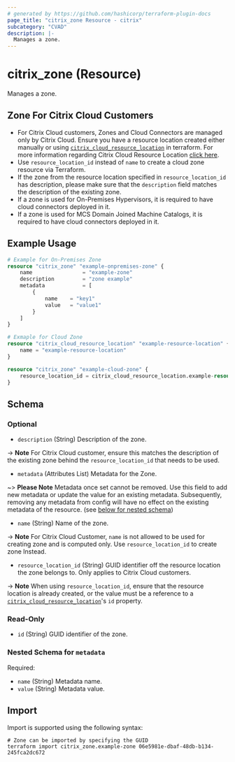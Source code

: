```yaml
---
# generated by https://github.com/hashicorp/terraform-plugin-docs
page_title: "citrix_zone Resource - citrix"
subcategory: "CVAD"
description: |-
  Manages a zone.
---
```


# citrix_zone (Resource)

Manages a zone.

## Zone For Citrix Cloud Customers

- For Citrix Cloud customers, Zones and Cloud Connectors are managed only by Citrix Cloud. Ensure you have a resource location created either manually or using [`citrix_cloud_resource_location`](https://registry.terraform.io/providers/citrix/citrix/latest/docs/resources/cloud_resource_location) in terraform. For more information regarding Citrix Cloud Resource Location [click here](https://docs.citrix.com/en-us/citrix-cloud/citrix-cloud-resource-locations/resource-locations.html).
- Use `resource_location_id` instead of `name` to create a cloud zone resource via Terraform.
- If the zone from the resource location specified in `resource_location_id` has description, please make sure that the `description` field matches the description of the existing zone.
- If a zone is used for On-Premises Hypervisors, it is required to have cloud connectors deployed in it.
- If a zone is used for MCS Domain Joined Machine Catalogs, it is required to have cloud connectors deployed in it.

## Example Usage

```terraform
# Example for On-Premises Zone
resource "citrix_zone" "example-onpremises-zone" {
    name                = "example-zone"
    description         = "zone example"
    metadata            = [
        {
            name    = "key1"
            value   = "value1"
        }
    ]
}

# Exmaple for Cloud Zone
resource "citrix_cloud_resource_location" "example-resource-location" {
    name = "example-resource-location"
}

resource "citrix_zone" "example-cloud-zone" {
    resource_location_id = citrix_cloud_resource_location.example-resource-location.id
}
```

<!-- schema generated by tfplugindocs -->
## Schema

### Optional

- `description` (String) Description of the zone. 

-> **Note** For Citrix Cloud customer, ensure this matches the description of the existing zone behind the `resource_location_id` that needs to be used.
- `metadata` (Attributes List) Metadata for the Zone.

~> **Please Note** Metadata once set cannot be removed. Use this field to add new metadata or update the value for an existing metadata. Subsequently, removing any metadata from config will have no effect on the existing metadata of the resource. (see [below for nested schema](#nestedatt--metadata))
- `name` (String) Name of the zone. 

-> **Note** For Citrix Cloud Customer, `name` is not allowed to be used for creating zone and is computed only. Use `resource_location_id` to create zone Instead.
- `resource_location_id` (String) GUID identifier off the resource location the zone belongs to. Only applies to Citrix Cloud customers. 

-> **Note** When using `resource_location_id`, ensure that the resource location is already created, or the value must be a reference to a [`citrix_cloud_resource_location`](https://registry.terraform.io/providers/citrix/citrix/latest/docs/resources/cloud_resource_location)'s `id` property.

### Read-Only

- `id` (String) GUID identifier of the zone.

<a id="nestedatt--metadata"></a>
### Nested Schema for `metadata`

Required:

- `name` (String) Metadata name.
- `value` (String) Metadata value.

## Import

Import is supported using the following syntax:

```shell
# Zone can be imported by specifying the GUID
terraform import citrix_zone.example-zone 06e5981e-dbaf-48db-b134-245fca2dc672
```